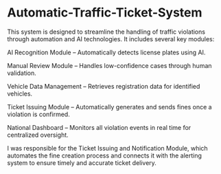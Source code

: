 # Automatic-Traffic-Ticket-System

This system is designed to streamline the handling of traffic violations through automation and AI technologies. It includes several key modules:

AI Recognition Module – Automatically detects license plates using AI.

Manual Review Module – Handles low-confidence cases through human validation.

Vehicle Data Management – Retrieves registration data for identified vehicles.

Ticket Issuing Module – Automatically generates and sends fines once a violation is confirmed.

National Dashboard – Monitors all violation events in real time for centralized oversight.

I was responsible for the Ticket Issuing and Notification Module, which automates the fine creation process and connects it with the alerting system to ensure timely and accurate ticket delivery.

